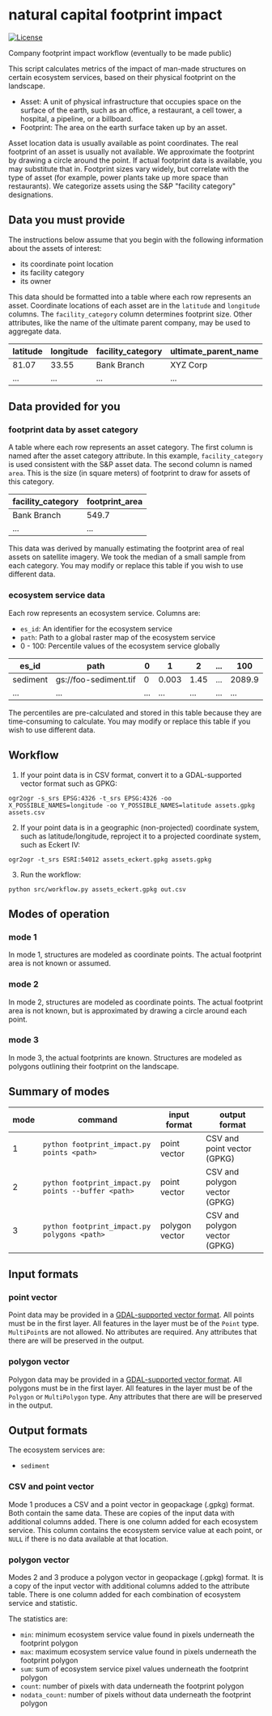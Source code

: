 # natural capital footprint impact
[![License](https://img.shields.io/badge/License-BSD_3--Clause-blue.svg)](https://opensource.org/licenses/BSD-3-Clause)

Company footprint impact workflow (eventually to be made public)

This script calculates metrics of the impact of man-made structures on certain ecosystem services, based on their physical footprint on the landscape.

- Asset: A unit of physical infrastructure that occupies space on the surface of the earth, such as an office, a restaurant, a cell tower, a hospital, a pipeline, or a billboard.
- Footprint: The area on the earth surface taken up by an asset.

Asset location data is usually available as point coordinates. The real footprint of an asset is usually not available. We approximate the footprint by drawing a circle around the point. If actual footprint data is available, you may substitute that in.
Footprint sizes vary widely, but correlate with the type of asset (for example, power plants take up more space than restaurants). We categorize assets using the S&P "facility category" designations.

## Data you must provide
The instructions below assume that you begin with the following information about the assets of interest:
- its coordinate point location
- its facility category
- its owner

This data should be formatted into a table where each row represents an asset.
Coordinate locations of each asset are in the `latitude` and `longitude` columns.
The `facility_category` column determines footprint size. Other attributes, like the name of the ultimate parent company, may be used to aggregate data.

| latitude | longitude | facility_category | ultimate_parent_name    |
|----------|-----------|-------------------|-------------------------|
| 81.07    | 33.55     | Bank Branch       | XYZ Corp                |
| ...      | ...       | ...               | ...                     |

## Data provided for you

### footprint data by asset category
A table where each row represents an asset category.
The first column is named after the asset category attribute. In this example, `facility_category` is used consistent with the S&P asset data.
The second column is named `area`. This is the size (in square meters) of footprint to draw for assets of this category.

| facility_category | footprint_area |
|-------------------|----------------|
| Bank Branch       | 549.7          |
| ...               | ...            |

This data was derived by manually estimating the footprint area of real assets on satellite imagery. We took the median of a small sample from each category. You may modify or replace this table if you wish to use different data.

### ecosystem service data
Each row represents an ecosystem service.
Columns are:
- `es_id`: An identifier for the ecosystem service
- `path`: Path to a global raster map of the ecosystem service
- 0 - 100: Percentile values of the ecosystem service globally

| es_id    | path                  | 0   | 1     | 2    | ... | 100    |
|----------|-----------------------|-----|-------|------|-----|--------|
| sediment | gs://foo-sediment.tif | 0   | 0.003 | 1.45 | ... | 2089.9 |
| ...      | ...                   | ... | ...   | ...  | ... | ...    |

The percentiles are pre-calculated and stored in this table because they are time-consuming to calculate.
You may modify or replace this table if you wish to use different data.

## Workflow
1. If your point data is in CSV format, convert it to a GDAL-supported vector format such as GPKG:
```
ogr2ogr -s_srs EPSG:4326 -t_srs EPSG:4326 -oo X_POSSIBLE_NAMES=longitude -oo Y_POSSIBLE_NAMES=latitude assets.gpkg assets.csv
```

2. If your point data is in a geographic (non-projected) coordinate system, such as latitude/longitude, reproject it to a projected coordinate system, such as Eckert IV:
```
ogr2ogr -t_srs ESRI:54012 assets_eckert.gpkg assets.gpkg
```

3. Run the workflow:
```
python src/workflow.py assets_eckert.gpkg out.csv
```

## Modes of operation

### mode 1
In mode 1, structures are modeled as coordinate points. The actual footprint area is not known or assumed.

### mode 2
In mode 2, structures are modeled as coordinate points. The actual footprint area is not known, but is approximated by drawing a circle around each point.

### mode 3
In mode 3, the actual footprints are known. Structures are modeled as polygons outlining their footprint on the landscape.

## Summary of modes

| mode | command                                             | input format   | output format                 |
|------|-----------------------------------------------------|----------------|-------------------------------|
| 1    | `python footprint_impact.py points <path>`          | point vector   | CSV and point vector (GPKG)   |
| 2    | `python footprint_impact.py points --buffer <path>` | point vector   | CSV and polygon vector (GPKG) |
| 3    | `python footprint_impact.py polygons <path>`        | polygon vector | CSV and polygon vector (GPKG) |

## Input formats

### point vector
Point data may be provided in a [GDAL-supported vector format](https://gdal.org/drivers/vector/index.html). All points must be in the first layer. All features in the layer must be of the `Point` type. `MultiPoint`s are not allowed. No attributes are required. Any attributes that there are will be preserved in the output.

### polygon vector
Polygon data may be provided in a [GDAL-supported vector format](https://gdal.org/drivers/vector/index.html). All polygons must be in the first layer. All features in the layer must be of the `Polygon` or `MultiPolygon` type. Any attributes that there are will be preserved in the output.

## Output formats

The ecosystem services are:
- `sediment`

### CSV and point vector
Mode 1 produces a CSV and a point vector in geopackage (.gpkg) format. Both contain the same data. These are copies of the input data with additional columns added. There is one column added for each ecosystem service. This column contains the ecosystem service value at each point, or `NULL` if there is no data available at that location.

### polygon vector
Modes 2 and 3 produce a polygon vector in geopackage (.gpkg) format. It is a copy of the input vector with additional columns added to the attribute table. There is one column added for each combination of ecosystem service and statistic.

The statistics are:
- `min`: minimum ecosystem service value found in pixels underneath the footprint polygon
- `max`: maximum ecosystem service value found in pixels underneath the footprint polygon
- `sum`: sum of ecosystem service pixel values underneath the footprint polygon
- `count`: number of pixels with data underneath the footprint polygon
- `nodata_count`: number of pixels without data underneath the footprint polygon



